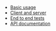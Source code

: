  - [Basic usage](https://github.com/google/built_value.dart/blob/master/example/lib/example.dart)
 - [Client and server](https://github.com/google/built_value.dart/tree/master/chat_example)
 - [End to end tests](https://github.com/google/built_value.dart/tree/master/end_to_end_test)
 - [API documentation](https://pub.dev/documentation/built_value/latest/)
